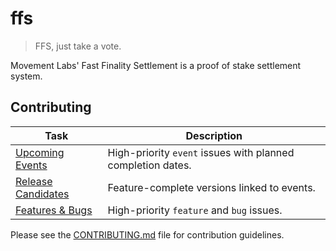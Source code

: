 # ffs

> FFS, just take a vote.

Movement Labs' Fast Finality Settlement is a proof of stake settlement system. 

## Contributing

| Task | Description |
|------|-------------|
| [Upcoming Events](https://github.com/movementlabsxyz/ffs/issues?q=is%3Aissue%20state%3Aopen%20label%3Apriority%3Ahigh%2Cpriority%3Amedium%20label%3Aevent) | High-priority `event` issues with planned completion dates. |
| [Release Candidates](https://github.com/movementlabsxyz/ffs/issues?q=is%3Aissue%20state%3Aopen%20label%3Arelease-candidate) | Feature-complete versions linked to events. |
| [Features & Bugs](https://github.com/movementlabsxyz/ffs/issues?q=is%3Aissue%20state%3Aopen%20label%3Afeature%2Cbug%20label%3Apriority%3Aurgent%2Cpriority%3Ahigh) | High-priority `feature` and `bug` issues. |

Please see the [CONTRIBUTING.md](CONTRIBUTING.md) file for contribution guidelines.
